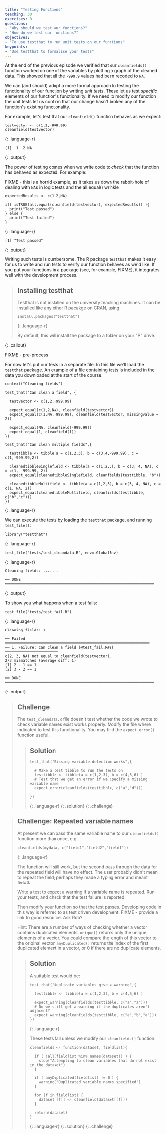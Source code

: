 ```yaml
---
title: "Testing Functions"
teaching: 30
exercises: 0
questions:
- "Why should we test our functions?"
- "How do we test our functions?"
objectives:
- "To use testthat to run unit tests on our functions"
keypoints:
- "Use testthat to formalise your tests"
---
```






At the end of the previous episode we verified that our `cleanfields()` function worked on one of the variables by plotting a graph of the cleaned data.  This showed that all the `-999.9` values had been recoded to `NA`.

We can (and should) adopt a more formal approach to testing the functionality of our function by writing *unit tests*.   These let us test *specific* elements of our function's functionality.    If we need to modify our function the unit tests let us confirm that our change hasn't broken any of the function's existing functionality.


For example, let's test that our `cleanfield()` function behaves as we expect:


~~~
testvector <- c(1,2,-999.99)
cleanfield(testvector)
~~~
{: .language-r}



~~~
[1]  1  2 NA
~~~
{: .output}

The power of testing comes when we write code to *check* that the function has behaved as expected.  For example:

FIXME - this is a horrid example, as it takes us down the rabbit-hole of dealing with `NA`s in logic tests
and the all.equal() wrinkle


~~~
expectedResults <- c(1,2,NA)

if( isTRUE(all.equal(cleanfield(testvector), expectedResults)) ){
  print("Test passed")
} else {
  print("Test failed")
}
~~~
{: .language-r}



~~~
[1] "Test passed"
~~~
{: .output}


Writing such tests is cumbersome.  The R package `testthat` makes it easy for us to write and run tests to verify our function behaves as we'd like.  If you put your functions in a package (see, for example, FIXME), it integrates well with the development process. 

> ## Installing testthat
> 
> Testthat is not installed on the university teaching machines.  It can be installed like any
> other R pacakge on CRAN, using:
> 
> 
> ~~~
> install.packages("testthat")
> ~~~
> {: .language-r}
> 
> By default, this will install the package to a folder on your "P" drive.
> 
{: .callout}

FIXME - pre-process

For now let's put our tests in a separate file.  In this file we'll load the `testthat` package.  An example of a file containing tests is included in the data you downloaded at the start of the course.




~~~
context("Cleaning fields")

test_that("Can clean a field", {
  
  testvector <- c(1,2,-999.99)
  
  expect_equal(c(1,2,NA), cleanfield(testvector))
  expect_equal(c(1,NA,-999.99), cleanfield(testvector, missingvalue = 2))
  
  expect_equal(NA, cleanfield(-999.99))
  expect_equal(1, cleanfield(1))
})

test_that("Can clean multiple fields",{
  
  testtibble <- tibble(a = c(1,2,3), b = c(3,4,-999.99), c = c(1,-999.99,2))
  
  cleanedtibbleSinglefield <- tibble(a = c(1,2,3), b = c(3, 4, NA), c = c(1, -999.99, 2))
  expect_equal(cleanedtibbleSinglefield, cleanfields(testtibble, "b"))
  
  cleanedtibbleMultifield <- tibble(a = c(1,2,3), b = c(3, 4, NA), c = c(1, NA, 2))
  expect_equal(cleanedtibbleMultifield, cleanfields(testtibble, c("b","c")))
})
~~~
{: .language-r}

We can execute the tests by loading the `testthat` package, and running `test_file()`:

~~~
library("testthat")
~~~
{: .language-r}

~~~
test_file("tests/test_cleandata.R", env=.GlobalEnv)
~~~
{: .language-r}



~~~
Cleaning fields: .......

══ DONE ═══════════════════════════════════════════════════════════════════
~~~
{: .output}

To show you what happens when a test fails:


~~~
test_file("tests/test_fail.R")
~~~
{: .language-r}



~~~
Cleaning fields: 1

══ Failed ═════════════════════════════════════════════════════════════════
── 1. Failure: Can clean a field (@test_fail.R#8)  ────────────────────────
c(2, 3, NA) not equal to cleanfield(testvector).
2/3 mismatches (average diff: 1)
[1] 2 - 1 == 1
[2] 3 - 2 == 1

══ DONE ═══════════════════════════════════════════════════════════════════
~~~
{: .output}


> ## Challenge
> 
> The `test_cleandata.R` file doesn't test whether the code we wrote to check variable names exist
> works properly.  Modify the file where indicated to test this functionality.  You may find the `expect_error()` 
> function useful.
> 
> > ## Solution
> > 
> > 
> > ~~~
> > test_that("Missing variable detection works",{
> >   
> >   # Make a test tibble to run the tests on
> >   testtibble <- tibble(a = c(1,2,3), b = c(4,5,6) )
> >   # Test that we get an error if we specify a missing variable name
> >   expect_error(cleanfields(testtibble, c("a","d")))
> >   
> > })
> > ~~~
> > {: .language-r}
> {: .solution}
{: .challenge}

> ## Challenge: Repeated variable names
> 
> At present we can pass the same variable name to our `cleanfields()` function more than once, e.g.
> 
> ~~~
> cleanfields(mydata, c("field1","field2","field1"))
> ~~~
> {: .language-r}
> 
> The function will still work, but the second pass through the data for the repeated field will have no effect.
> The user probably didn't mean to repeat the field; perhaps they made a typing error and meant field3. 
> 
> Write a test to expect a warning if a variable name is repeated.  Run your tests, and check that the test failure is reported.
> 
> Then modify your function so that the test passes.   Developing code in this way is referred to as test driven development. FIXME - provide a link to good resource.  Ask Rob?
> 
> Hint:  There are a number of ways of checking whether a vector contains duplicated elements.  `unique()` returns only the unique elements of a vector.  You could compare the length of this vector to the original vector.  `anyDuplicated()` returns the index of the first duplicated element in a vector, or 0 if there are no duplicate elements.
> 
> > ## Solution
> > 
> > A suitable test would be:
> > 
> > ~~~
> > test_that("Duplicate variables give a warning",{
> >   
> >   testtibble <- tibble(a = c(1,2,3), b = c(4,5,6) )
> >   
> >   expect_warning(cleanfields(testtibble, c("a","a")))
> >   # Do we still get a warning if the duplicates aren't adjacent?
> >   expect_warning(cleanfields(testtibble, c("a","b","a")))
> > })
> > ~~~
> > {: .language-r}
> > 
> > These tests fail unless we modify our `cleanfields()` function:
> > 
> > 
> > ~~~
> > cleanfields <- function(dataset, fieldlist){
> >   
> >   if ( !all(fieldlist %in% names(dataset)) ) {
> >     stop("Attempting to clean variables that do not exist in the dataset")
> >   }
> >   
> >   if ( anyDuplicated(fieldlist) != 0 ) {
> >     warning("Duplicated variable names specified")
> >   }
> >   
> >   for (f in fieldlist) {
> >     dataset[[f]] <- cleanfield(dataset[[f]])
> >   }
> >   
> >   return(dataset) 
> > }
> > ~~~
> > {: .language-r}
> {: .solution}
{: .challenge}




